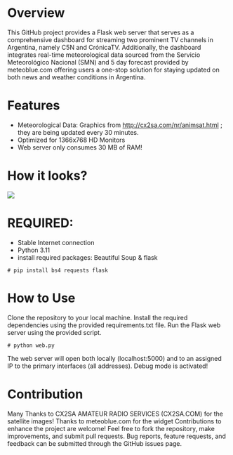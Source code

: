 # Overview
This GitHub project provides a Flask web server that serves as a comprehensive dashboard for streaming two prominent TV channels in Argentina, namely C5N and CrónicaTV. Additionally, the dashboard integrates real-time meteorological data sourced from the Servicio Meteorológico Nacional (SMN) and 5 day forecast provided by meteoblue.com offering users a one-stop solution for staying updated on both news and weather conditions in Argentina.

# Features
- Meteorological Data: Graphics from http://cx2sa.com/nr/animsat.html ; they are being updated every 30 minutes. 
- Optimized for 1366x768 HD Monitors
- Web server only consumes 30 MB of RAM!

# How it looks?
![](https://github.com/juanstdio/clima-pi/blob/main/templates/clima-pi.gif)

# REQUIRED:
- Stable Internet connection
- Python 3.11
- install required packages: Beautiful Soup  & flask
```
# pip install bs4 requests flask
```

# How to Use
Clone the repository to your local machine.
Install the required dependencies using the provided requirements.txt file.
Run the Flask web server using the provided script.
```
# python web.py
```
The web server will open both locally (localhost:5000) and to an assigned IP to the primary interfaces (all addresses).
Debug mode is activated!

# Contribution
Many Thanks to CX2SA AMATEUR RADIO SERVICES (CX2SA.COM) for the satellite images!
Thanks to meteoblue.com for the widget
Contributions to enhance the project are welcome! Feel free to fork the repository, make improvements, and submit pull requests. Bug reports, feature requests, and feedback can be submitted through the GitHub issues page.
